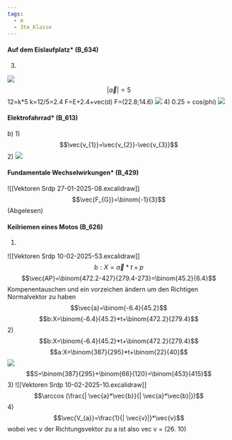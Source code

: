 ```yaml
---
tags:
  - m
  - 3te_Klasse
---
```

#### Auf dem Eislaufplatz* (B_634)
3)
![](https://i.imgur.com/mxT2eZW.png)
$$|\vec{a}|=5$$
12=k\*5
k=12/5=2.4
F=E+2.4+vec(d)
F=(22.8;14.6)
![](https://i.imgur.com/2ZAeg2A.png)
4)
0.25 = cos(phi)
![](https://i.imgur.com/tNLJrur.png)

#### Elektrofahrrad* (B_613)

b)
1)
$$\vec{v_{1}}=\vec{v_{2}}-\vec{v_{3}}$$
2)
![](https://i.imgur.com/zDGDvb0.png)

#### Fundamentale Wechselwirkungen* (B_429)
![[Vektoren Srdp 27-01-2025-08.excalidraw]]
$$\vec{F_{G}}=\binom{-1}{3}$$(Abgelesen)

#### Keilriemen eines Motos (B_626)

1)
![[Vektoren Srdp 10-02-2025-53.excalidraw]]
$$b:X=\vec{a}*t+p$$
$$\vec{AP}=\binom{472.2-427}{279.4-273}=\binom{45.2}{6.4}$$
Kompenentauschen und ein vorzeichen ändern um den Richtigen Normalvektor zu haben
$$\vec{a}=\binom{-6.4}{45.2}$$
$$b:X=\binom{-6.4}{45.2}*t+\binom{472.2}{279.4}$$
2)
$$b:X=\binom{-6.4}{45.2}*t+\binom{472.2}{279.4}$$
$$a:X=\binom{387}{295}*t+\binom{22}{40}$$
![](https://i.imgur.com/wlfAm6W.png)
$$S=\binom{387}{295}+\binom{66}{120}=\binom{453}{415}$$
3)
![[Vektoren Srdp 10-02-2025-10.excalidraw]]
$$\arccos (\frac{| \vec{a}*\vec{b}}{| \vec{a}*\vec{b}|})$$
4)
$$\vec{V_{a}}=\frac{1}{| \vec{v}|}*\vec{v}$$
wobei vec v der Richtungsvektor zu a ist also vec v = (26. 10)